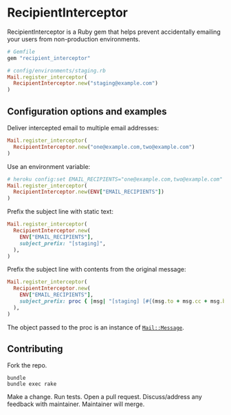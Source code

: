 # RecipientInterceptor

RecipientInterceptor is a Ruby gem
that helps prevent accidentally emailing your users
from non-production environments.

```ruby
# Gemfile
gem "recipient_interceptor"

# config/environments/staging.rb
Mail.register_interceptor(
  RecipientInterceptor.new("staging@example.com")
)
```

## Configuration options and examples

Deliver intercepted email to multiple email addresses:

```ruby
Mail.register_interceptor(
  RecipientInterceptor.new("one@example.com,two@example.com")
)
```

Use an environment variable:

```ruby
# heroku config:set EMAIL_RECIPIENTS="one@example.com,two@example.com" --app staging
Mail.register_interceptor(
  RecipientInterceptor.new(ENV["EMAIL_RECIPIENTS"])
)
```

Prefix the subject line with static text:

```ruby
Mail.register_interceptor(
  RecipientInterceptor.new(
    ENV["EMAIL_RECIPIENTS"],
    subject_prefix: "[staging]",
  ),
)
```

Prefix the subject line with contents from the original message:

```ruby
Mail.register_interceptor(
  RecipientInterceptor.new(
    ENV["EMAIL_RECIPIENTS"],
    subject_prefix: proc { |msg| "[staging] [#{(msg.to + msg.cc + msg.bcc).sort.join(",")}]" }
  ),
)
```

The object passed to the proc is an instance of
[`Mail::Message`](https://www.rubydoc.info/github/mikel/mail/Mail/Message).

## Contributing

Fork the repo.

```
bundle
bundle exec rake
```

Make a change.
Run tests.
Open a pull request.
Discuss/address any feedback with maintainer.
Maintainer will merge.
